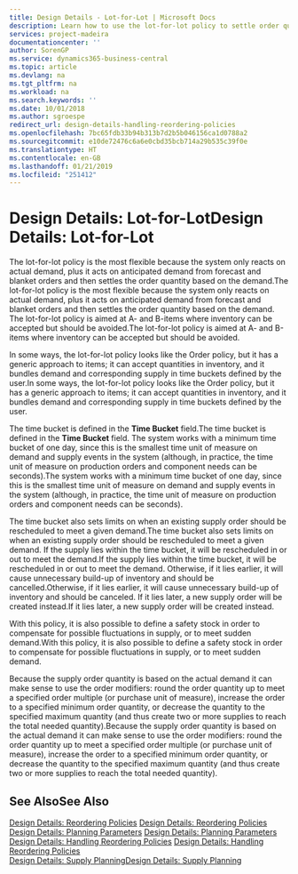 ```yaml
---
title: Design Details - Lot-for-Lot | Microsoft Docs
description: Learn how to use the lot-for-lot policy to settle order quantity based on demand.
services: project-madeira
documentationcenter: ''
author: SorenGP
ms.service: dynamics365-business-central
ms.topic: article
ms.devlang: na
ms.tgt_pltfrm: na
ms.workload: na
ms.search.keywords: ''
ms.date: 10/01/2018
ms.author: sgroespe
redirect_url: design-details-handling-reordering-policies
ms.openlocfilehash: 7bc65fdb33b94b313b7d2b5b046156ca1d0788a2
ms.sourcegitcommit: e10de72476c6a6e0cbd35bcb714a29b535c39f0e
ms.translationtype: HT
ms.contentlocale: en-GB
ms.lasthandoff: 01/21/2019
ms.locfileid: "251412"
---
```

# <a name="design-details-lot-for-lot"></a><span data-ttu-id="5fdda-103">Design Details: Lot-for-Lot</span><span class="sxs-lookup"><span data-stu-id="5fdda-103">Design Details: Lot-for-Lot</span></span>
<span data-ttu-id="5fdda-104">The lot-for-lot policy is the most flexible because the system only reacts on actual demand, plus it acts on anticipated demand from forecast and blanket orders and then settles the order quantity based on the demand.</span><span class="sxs-lookup"><span data-stu-id="5fdda-104">The lot-for-lot policy is the most flexible because the system only reacts on actual demand, plus it acts on anticipated demand from forecast and blanket orders and then settles the order quantity based on the demand.</span></span> <span data-ttu-id="5fdda-105">The lot-for-lot policy is aimed at A- and B-items where inventory can be accepted but should be avoided.</span><span class="sxs-lookup"><span data-stu-id="5fdda-105">The lot-for-lot policy is aimed at A- and B-items where inventory can be accepted but should be avoided.</span></span>  

<span data-ttu-id="5fdda-106">In some ways, the lot-for-lot policy looks like the Order policy, but it has a generic approach to items; it can accept quantities in inventory, and it bundles demand and corresponding supply in time buckets defined by the user.</span><span class="sxs-lookup"><span data-stu-id="5fdda-106">In some ways, the lot-for-lot policy looks like the Order policy, but it has a generic approach to items; it can accept quantities in inventory, and it bundles demand and corresponding supply in time buckets defined by the user.</span></span>  

<span data-ttu-id="5fdda-107">The time bucket is defined in the **Time Bucket** field.</span><span class="sxs-lookup"><span data-stu-id="5fdda-107">The time bucket is defined in the **Time Bucket** field.</span></span> <span data-ttu-id="5fdda-108">The system works with a minimum time bucket of one day, since this is the smallest time unit of measure on demand and supply events in the system (although, in practice, the time unit of measure on production orders and component needs can be seconds).</span><span class="sxs-lookup"><span data-stu-id="5fdda-108">The system works with a minimum time bucket of one day, since this is the smallest time unit of measure on demand and supply events in the system (although, in practice, the time unit of measure on production orders and component needs can be seconds).</span></span>  

<span data-ttu-id="5fdda-109">The time bucket also sets limits on when an existing supply order should be rescheduled to meet a given demand.</span><span class="sxs-lookup"><span data-stu-id="5fdda-109">The time bucket also sets limits on when an existing supply order should be rescheduled to meet a given demand.</span></span> <span data-ttu-id="5fdda-110">If the supply lies within the time bucket, it will be rescheduled in or out to meet the demand.</span><span class="sxs-lookup"><span data-stu-id="5fdda-110">If the supply lies within the time bucket, it will be rescheduled in or out to meet the demand.</span></span> <span data-ttu-id="5fdda-111">Otherwise, if it lies earlier, it will cause unnecessary build-up of inventory and should be cancelled.</span><span class="sxs-lookup"><span data-stu-id="5fdda-111">Otherwise, if it lies earlier, it will cause unnecessary build-up of inventory and should be canceled.</span></span> <span data-ttu-id="5fdda-112">If it lies later, a new supply order will be created instead.</span><span class="sxs-lookup"><span data-stu-id="5fdda-112">If it lies later, a new supply order will be created instead.</span></span>  

<span data-ttu-id="5fdda-113">With this policy, it is also possible to define a safety stock in order to compensate for possible fluctuations in supply, or to meet sudden demand.</span><span class="sxs-lookup"><span data-stu-id="5fdda-113">With this policy, it is also possible to define a safety stock in order to compensate for possible fluctuations in supply, or to meet sudden demand.</span></span>  

<span data-ttu-id="5fdda-114">Because the supply order quantity is based on the actual demand it can make sense to use the order modifiers: round the order quantity up to meet a specified order multiple (or purchase unit of measure), increase the order to a specified minimum order quantity, or decrease the quantity to the specified maximum quantity (and thus create two or more supplies to reach the total needed quantity).</span><span class="sxs-lookup"><span data-stu-id="5fdda-114">Because the supply order quantity is based on the actual demand it can make sense to use the order modifiers: round the order quantity up to meet a specified order multiple (or purchase unit of measure), increase the order to a specified minimum order quantity, or decrease the quantity to the specified maximum quantity (and thus create two or more supplies to reach the total needed quantity).</span></span>  

## <a name="see-also"></a><span data-ttu-id="5fdda-115">See Also</span><span class="sxs-lookup"><span data-stu-id="5fdda-115">See Also</span></span>  
<span data-ttu-id="5fdda-116">[Design Details: Reordering Policies](design-details-reordering-policies.md) </span><span class="sxs-lookup"><span data-stu-id="5fdda-116">[Design Details: Reordering Policies](design-details-reordering-policies.md) </span></span>  
<span data-ttu-id="5fdda-117">[Design Details: Planning Parameters](design-details-planning-parameters.md) </span><span class="sxs-lookup"><span data-stu-id="5fdda-117">[Design Details: Planning Parameters](design-details-planning-parameters.md) </span></span>  
<span data-ttu-id="5fdda-118">[Design Details: Handling Reordering Policies](design-details-handling-reordering-policies.md) </span><span class="sxs-lookup"><span data-stu-id="5fdda-118">[Design Details: Handling Reordering Policies](design-details-handling-reordering-policies.md) </span></span>  
[<span data-ttu-id="5fdda-119">Design Details: Supply Planning</span><span class="sxs-lookup"><span data-stu-id="5fdda-119">Design Details: Supply Planning</span></span>](design-details-supply-planning.md)
